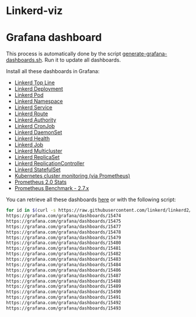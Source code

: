 # Linkerd-viz

# Grafana dashboard
This process is automatically done by the script [generate-grafana-dashboards.sh](./generate-grafana-dashboards.sh). Run it to update all dashboards.

Install all these dashboards in Grafana:

* [Linkerd Top Line](https://grafana.com/grafana/dashboards/15474)
* [Linkerd Deployment](https://grafana.com/grafana/dashboards/15475)
* [Linkerd Pod](https://grafana.com/grafana/dashboards/15477)
* [Linkerd Namespace](https://grafana.com/grafana/dashboards/15478)
* [Linkerd Service](https://grafana.com/grafana/dashboards/15480)
* [Linkerd Route](https://grafana.com/grafana/dashboards/15481)
* [Linkerd Authority](https://grafana.com/grafana/dashboards/15482)
* [Linkerd CronJob](https://grafana.com/grafana/dashboards/15483)
* [Linkerd DaemonSet](https://grafana.com/grafana/dashboards/15484)
* [Linkerd Health](https://grafana.com/grafana/dashboards/15486)
* [Linkerd Job](https://grafana.com/grafana/dashboards/15487)
* [Linkerd Multicluster](https://grafana.com/grafana/dashboards/15488)
* [Linkerd ReplicaSet](https://grafana.com/grafana/dashboards/15491)
* [Linkerd ReplicationController](https://grafana.com/grafana/dashboards/15492)
* [Linkerd StatefulSet](https://grafana.com/grafana/dashboards/15493)
* [Kubernetes cluster monitoring (via Prometheus)](https://grafana.com/grafana/dashboards/15479)
* [Prometheus 2.0 Stats](https://grafana.com/grafana/dashboards/15489)
* [Prometheus Benchmark - 2.7.x](https://grafana.com/grafana/dashboards/15490)

You can retrieve all these dashboards [here](https://grafana.com/orgs/linkerd/dashboards) or with the following script:

```bash
for id in $(curl -s https://raw.githubusercontent.com/linkerd/linkerd2/main/grafana/values.yaml | egrep gnetId | awk '{ print $NF }' | sort); do echo https://grafana.com/grafana/dashboards/${id}; done
https://grafana.com/grafana/dashboards/15474
https://grafana.com/grafana/dashboards/15475
https://grafana.com/grafana/dashboards/15477
https://grafana.com/grafana/dashboards/15478
https://grafana.com/grafana/dashboards/15479
https://grafana.com/grafana/dashboards/15480
https://grafana.com/grafana/dashboards/15481
https://grafana.com/grafana/dashboards/15482
https://grafana.com/grafana/dashboards/15483
https://grafana.com/grafana/dashboards/15484
https://grafana.com/grafana/dashboards/15486
https://grafana.com/grafana/dashboards/15487
https://grafana.com/grafana/dashboards/15488
https://grafana.com/grafana/dashboards/15489
https://grafana.com/grafana/dashboards/15490
https://grafana.com/grafana/dashboards/15491
https://grafana.com/grafana/dashboards/15492
https://grafana.com/grafana/dashboards/15493
```
